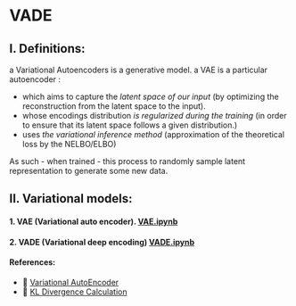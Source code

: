 # VADE
## I. Definitions:

  a Variational Autoencoders is a generative model. 
  a VAE is a particular autoencoder :
  - which  aims to capture the *latent space of our input* (by optimizing the reconstruction from the latent space to the input).
  - whose encodings distribution *is regularized during the training* (in order to ensure that its latent space follows a given distribution.)
  - uses *the variational inference method* (approximation of the theoretical loss by the NELBO/ELBO)

  As such - when trained - this process to randomly sample latent representation to generate some new data. 

## II. Variational models:
 #### 1. VAE (Variational auto encoder).   [VAE.ipynb](./notebooks/VAE.ipynb)
 #### 2. VADE (Variational deep encoding)  [VADE.ipynb](./notebooks/VADE.ipynb)


#### References:
- 📘 [Variational AutoEncoder](https://keras.io/examples/generative/vae/)
- 📘 [KL Divergence Calculation](https://stackoverflow.com/questions/61597340/how-is-kl-divergence-in-pytorch-code-related-to-the-formula)
